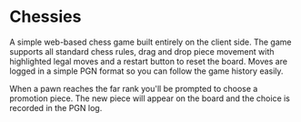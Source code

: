 # Chessies

A simple web-based chess game built entirely on the client side.
The game supports all standard chess rules, drag and drop piece movement with
highlighted legal moves and a restart button to reset the board. Moves are
logged in a simple PGN format so you can follow the game history easily.

When a pawn reaches the far rank you'll be prompted to choose a promotion piece.
The new piece will appear on the board and the choice is recorded in the PGN log.
